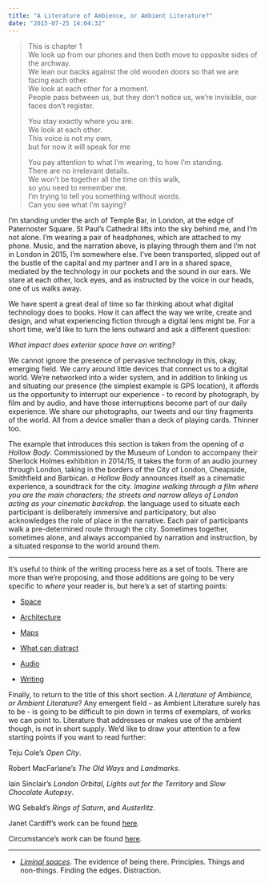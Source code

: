 ```yaml
---
title: "A Literature of Ambience, or Ambient Literature?"
date: "2015-07-25 14:04:32"
---
```


> This is chapter 1  
> We look up from our phones and then both move to opposite sides of the
> archway.  
> We lean our backs against the old wooden doors so that we are facing
> each other.  
> We look at each other for a moment.  
> People pass between us, but they don’t notice us, we’re invisible, our
> faces don’t register.
>
> You stay exactly where you are.  
> We look at each other.  
> This voice is not my own,  
> but for now it will speak for me
>
> You pay attention to what I’m wearing, to how I’m standing.  
> There are no irrelevant details.  
> We won’t be together all the time on this walk,  
> so you need to remember me.  
> I’m trying to tell you something without words.  
> Can you see what I’m saying?

I’m standing under the arch of Temple Bar, in London, at the edge of
Paternoster Square. St Paul’s Cathedral lifts into the sky behind me,
and I’m not alone. I’m wearing a pair of headphones, which are attached
to my phone. Music, and the narration above, is playing through them and
I’m not in London in 2015, I’m somewhere else. I’ve been transported,
slipped out of the bustle of the capital and my partner and I are in a
shared space, mediated by the technology in our pockets and the sound in
our ears. We stare at each other, lock eyes, and as instructed by the
voice in our heads, one of us walks away.

We have spent a great deal of time so far thinking about what digital
technology does to books. How it can affect the way we write, create and
design, and what experiencing fiction through a digital lens might be.
For a short time, we’d like to turn the lens outward and ask a different
question:

*What impact does exterior space have on writing?*

We cannot ignore the presence of pervasive technology in this, okay,
emerging field. We carry around little devices that connect us to a
digital world. We’re networked into a wider system, and in addition to
linking us and situating our presence (the simplest example is GPS
location), it affords us the opportunity to interrupt our experience -
to record by photograph, by film and by audio, and have those
interruptions become part of our daily experience. We share our
photographs, our tweets and our tiny fragments of the world. All from a
device smaller than a deck of playing cards. Thinner too.

The example that introduces this section is taken from the opening of *a
Hollow Body*. Commissioned by the Museum of London to accompany their
Sherlock Holmes exhibition in 2014/15, it takes the form of an audio
journey through London, taking in the borders of the City of London,
Cheapside, Smithfield and Barbican. *a Hollow Body* announces itself as
a cinematic experience, a soundtrack for the city. *Imagine walking
through a film where you are the main characters; the streets and narrow
alleys of London acting as your cinematic backdrop.* the language used
to situate each participant is deliberately immersive and participatory,
but also acknowledges the role of place in the narrative. Each pair of
participants walk a pre-determined route through the city. Sometimes
together, sometimes alone, and always accompanied by narration and
instruction, by a situated response to the world around them.

----

It’s useful to think of the writing process here as a set of tools.
There are more than we’re proposing, and those additions are going to be
very specific to *where* your reader is, but here’s a set of starting
points:

-   [Space](Ambience/Space.html)

-   [Architecture](Ambience/Architecture.html)

-   [Maps](Ambience/Maps.html)

-   [What can distract](Ambience/What_can_distract.html)

-   [Audio](Ambience/Audio.html)

-   [Writing](Ambience/Writing.html)

Finally, to return to the title of this short section. *A Literature of
Ambience, or Ambient Literature*? Any emergent field - as Ambient
Literature surely has to be - is going to be difficult to pin down in
terms of exemplars, of works we can point to. Literature that addresses
or makes use of the ambient though, is not in short supply. We’d like to
draw your attention to a few starting points if you want to read
further:

Teju Cole’s *Open City*. 

Robert MacFarlane’s *The Old Ways* and *Landmarks*. 

Iain Sinclair’s *London Orbital*, *Lights out for the Territory* and *Slow Chocolate Autopsy*. 

WG Sebald’s *Rings of Saturn*, and *Austerlitz*. 

Janet Cardiff’s work can be found [here](http://www.cardiffmiller.com/).

Circumstance’s work can be found [here](http://wearecircumstance.com/).

***


- *[Liminal spaces](Ambience/Liminal_spaces.html)*. The evidence of being there. Principles. Things and non-things. Finding the edges. Distraction.
